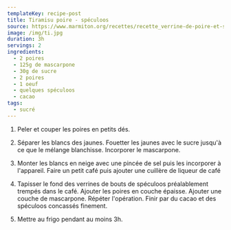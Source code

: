 ```yaml
---
templateKey: recipe-post
title: Tiramisu poire - spéculoos
source: https://www.marmiton.org/recettes/recette_verrine-de-poire-et-speculoos_254237.aspx
image: /img/ti.jpg
duration: 3h
servings: 2
ingredients:
  - 2 poires
  - 125g de mascarpone
  - 30g de sucre
  - 2 poires
  - 1 oeuf
  - quelques spéculoos
  - cacao
tags:
  - sucré
---
```

1. Peler et couper les poires en petits dés.

2. Séparer les blancs des jaunes. Fouetter les jaunes avec le sucre jusqu'à ce que le mélange blanchisse. Incorporer le mascarpone.

3. Monter les blancs en neige avec une pincée de sel puis les incorporer à l'appareil. Faire un petit café puis ajouter une cuillère de liqueur de café

4. Tapisser le fond des verrines de bouts de spéculoos préalablement trempés dans le café. Ajouter les poires en couche épaisse. Ajouter une couche de mascarpone. Répéter l'opération. Finir par du cacao et des spéculoos concassés finement.

5. Mettre au frigo pendant au moins 3h.
